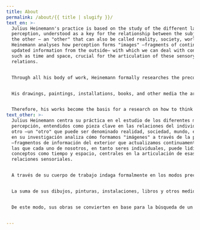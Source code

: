 ```yaml
---
title: About
permalink: /about/{{ title | slugify }}/
text_en: >-
  Julius Heinemann's practice is based on the study of the different layers of
  perception, understood as a key for the relationship between the subject and
  the other – an "other" that can also be called reality, society, world, etc.
  Heinemann analyses how perception forms "images" –fragments of continuously
  updated information from the outside– with which we can deal with concepts
  such as time and space, crucial for the articulation of these sensory
  relations.


  Through all his body of work, Heinemann formally researches the preconceived ways to interpret abstract values such as scale, colour, shape, and light in order to redefine strategies to understand, from a subjective position, our relationship with what surrounds us. This approach results in the creation of new models that create an archive of personal images.


  His drawings, paintings, installations, books, and other media the artist works with, as well the collaborations with other artists, focus on developing a new vocabulary, that allows him to face up to the instability and the flow of nowness; this constant state of becoming, grasping other temporal and spatial structures.


  Therefore, his works become the basis for a research on how to think out of normative ideas in all fields of knowledge; ideas which reverberate in the conception of history, science or politics. This continued attitude of questioning what we see in physical terms, is contemplated as a tool for thinking and feeling, and as an alternative way of imagining the possibilities of a collectivity derived from individual perceptions.
text_other: >-
  Julius Heinemann centra su práctica en el estudio de los diferentes modos de
  percepción, entendidos como pieza clave en las relaciones del individuo con lo
  otro –un "otro" que puede ser denominado realidad, sociedad, mundo, etc. Así,
  en su investigación analiza cómo formamos "imágenes" a través de la percepción
  –fragmentos de información del exterior que actualizamos continuamente– con
  las que cada uno de nosotros, en tanto seres individuales, puede lidiar con
  conceptos como tiempo y espacio, centrales en la articulación de esas
  relaciones sensoriales.


  A través de su cuerpo de trabajo indaga formalmente en los modos preconcebidos con los que se interpretan valores abstractos: forma, escala, color, silueta… para redefinir desde ellos estrategias que, desde la subjetividad, entiendan nuestra relación con el tiempo y en el espacio con otros patrones, y así desarrollar un archivo de imágenes personales.


  La suma de sus dibujos, pinturas, instalaciones, libros y otros medios con los que el artista trabaja, así como las colaboraciones con otros artistas, trazan un vocabulario que le permite adquirir nuevas capacidades con las que afrontar la inestabilidad y el flujo continuo de la contemporaneidad, ese constante devenir, aprehendiendo otra temporalidad y espacialidad.


  De este modo, sus obras se convierten en base para la búsqueda de un pensamiento fuera de las ideas normativas establecidas en todo campo de conocimiento, y que reverberan en la concepción de la historia, la ciencia o la política. Su permanente actitud de cuestionamiento sobre lo que vemos físicamente, se plantea como una herramienta de pensamiento y sentimiento, como una alternativa para imaginar la posibilidad de una actitud colectiva compuesta por nociones libres individuales.


---
```

